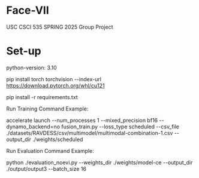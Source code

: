 # Face-VII
USC CSCI 535 SPRING 2025 Group Project


# Set-up

python-version: 3.10

pip install torch torchvision --index-url https://download.pytorch.org/whl/cu121

pip install -r requirements.txt

Run Training Command Example:

accelerate launch --num_processes 1 --mixed_precision bf16 --dynamo_backend=no fusion_train.py --loss_type scheduled --csv_file ./datasets/RAVDESS/csv/multimodel/multimodal-combination-1.csv --output_dir ./weights/scheduled

Run Evaluation Command Example:

python ./evaluation_noevi.py --weights_dir ./weights/model-ce --output_dir ./output/output3 --batch_size 16

